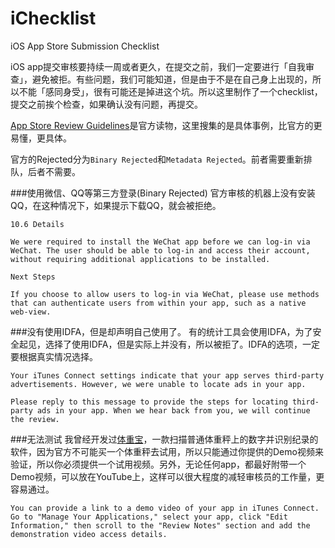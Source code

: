 # iChecklist
 iOS App Store Submission Checklist

 iOS app提交审核要持续一周或者更久，在提交之前，我们一定要进行「自我审查」，避免被拒。有些问题，我们可能知道，但是由于不是在自己身上出现的，所以不能「感同身受」，很有可能还是掉进这个坑。所以这里制作了一个checklist，提交之前挨个检查，如果确认没有问题，再提交。

[App Store Review Guidelines](https://developer.apple.com/app-store/review/guidelines/)是官方读物，这里搜集的是具体事例，比官方的更易懂，更具体。

官方的Rejected分为`Binary Rejected`和`Metadata Rejected`。前者需要重新排队，后者不需要。

###使用微信、QQ等第三方登录(Binary Rejected)
官方审核的机器上没有安装QQ，在这种情况下，如果提示下载QQ，就会被拒绝。

```
10.6 Details

We were required to install the WeChat app before we can log-in via WeChat. The user should be able to log-in and access their account, without requiring additional applications to be installed.

Next Steps

If you choose to allow users to log-in via WeChat, please use methods that can authenticate users from within your app, such as a native web-view. 
```

###没有使用IDFA，但是却声明自己使用了。
有的统计工具会使用IDFA，为了安全起见，选择了使用IDFA，但是实际上并没有，所以被拒了。IDFA的选项，一定要根据真实情况选择。

```
Your iTunes Connect settings indicate that your app serves third-party advertisements. However, we were unable to locate ads in your app.

Please reply to this message to provide the steps for locating third-party ads in your app. When we hear back from you, we will continue the review.
```
###无法测试
我曾经开发过[体重宝](https://itunes.apple.com/app/id925697616)，一款扫描普通体重秤上的数字并识别纪录的软件，因为官方不可能买一个体重秤去试用，所以只能通过你提供的Demo视频来验证，所以你必须提供一个试用视频。另外，无论任何app，都最好附带一个Demo视频，可以放在YouTube上，这样可以很大程度的减轻审核员的工作量，更容易通过。

```
You can provide a link to a demo video of your app in iTunes Connect. Go to "Manage Your Applications," select your app, click "Edit Information," then scroll to the "Review Notes" section and add the demonstration video access details.
```
